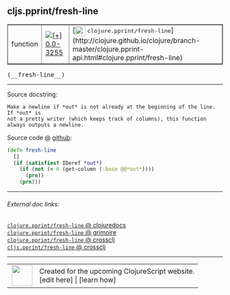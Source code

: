 ## cljs.pprint/fresh-line



 <table border="1">
<tr>
<td>function</td>
<td><a href="https://github.com/cljsinfo/cljs-api-docs/tree/0.0-3255"><img valign="middle" alt="[+] 0.0-3255" title="Added in 0.0-3255" src="https://img.shields.io/badge/+-0.0--3255-lightgrey.svg"></a> </td>
<td>
[<img height="24px" valign="middle" src="http://i.imgur.com/1GjPKvB.png"> <samp>clojure.pprint/fresh-line</samp>](http://clojure.github.io/clojure/branch-master/clojure.pprint-api.html#clojure.pprint/fresh-line)
</td>
</tr>
</table>


 <samp>
(__fresh-line__)<br>
</samp>

---





Source docstring:

```
Make a newline if *out* is not already at the beginning of the line. If *out* is
not a pretty writer (which keeps track of columns), this function always outputs a newline.
```


Source code @ [github](https://github.com/clojure/clojurescript/blob/r3263/src/main/cljs/cljs/pprint.cljs#L2106-L2113):

```clj
(defn fresh-line
  []
  (if (satisfies? IDeref *out*)
    (if (not (= 0 (get-column (:base @@*out*))))
      (prn))
    (prn)))
```

<!--
Repo - tag - source tree - lines:

 <pre>
clojurescript @ r3263
└── src
    └── main
        └── cljs
            └── cljs
                └── <ins>[pprint.cljs:2106-2113](https://github.com/clojure/clojurescript/blob/r3263/src/main/cljs/cljs/pprint.cljs#L2106-L2113)</ins>
</pre>

-->

---



###### External doc links:

[`clojure.pprint/fresh-line` @ clojuredocs](http://clojuredocs.org/clojure.pprint/fresh-line)<br>
[`clojure.pprint/fresh-line` @ grimoire](http://conj.io/store/v1/org.clojure/clojure/1.7.0-beta3/clj/clojure.pprint/fresh-line/)<br>
[`clojure.pprint/fresh-line` @ crossclj](http://crossclj.info/fun/clojure.pprint/fresh-line.html)<br>
[`cljs.pprint/fresh-line` @ crossclj](http://crossclj.info/fun/cljs.pprint.cljs/fresh-line.html)<br>

---

 <table>
<tr><td>
<img valign="middle" align="right" width="48px" src="http://i.imgur.com/Hi20huC.png">
</td><td>
Created for the upcoming ClojureScript website.<br>
[edit here] | [learn how]
</td></tr></table>

[edit here]:https://github.com/cljsinfo/cljs-api-docs/blob/master/cljsdoc/cljs.pprint_fresh-line.cljsdoc
[learn how]:https://github.com/cljsinfo/cljs-api-docs/wiki/cljsdoc-files

<!--

This information was too distracting to show to readers, but I'll leave it
commented here since it is helpful to:

- pretty-print the data used to generate this document
- and show how to retrieve that data



The API data for this symbol:

```clj
{:ns "cljs.pprint",
 :name "fresh-line",
 :signature ["[]"],
 :history [["+" "0.0-3255"]],
 :type "function",
 :full-name-encode "cljs.pprint_fresh-line",
 :source {:code "(defn fresh-line\n  []\n  (if (satisfies? IDeref *out*)\n    (if (not (= 0 (get-column (:base @@*out*))))\n      (prn))\n    (prn)))",
          :title "Source code",
          :repo "clojurescript",
          :tag "r3263",
          :filename "src/main/cljs/cljs/pprint.cljs",
          :lines [2106 2113]},
 :full-name "cljs.pprint/fresh-line",
 :clj-symbol "clojure.pprint/fresh-line",
 :docstring "Make a newline if *out* is not already at the beginning of the line. If *out* is\nnot a pretty writer (which keeps track of columns), this function always outputs a newline."}

```

Retrieve the API data for this symbol:

```clj
;; from Clojure REPL
(require '[clojure.edn :as edn])
(-> (slurp "https://raw.githubusercontent.com/cljsinfo/cljs-api-docs/catalog/cljs-api.edn")
    (edn/read-string)
    (get-in [:symbols "cljs.pprint/fresh-line"]))
```

-->
